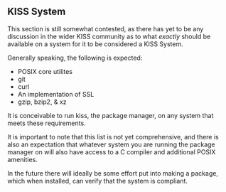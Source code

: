 ## KISS System

This section is still somewhat contested, as there has yet to
be any discussion in the wider KISS community as to what
*exactly* should be available on a system for it to be
considered a KISS System.

Generally speaking, the following is expected:

* POSIX core utilites
* git
* curl
* An implementation of SSL
* gzip, bzip2, & xz

It is conceivable to run kiss, the package manager, on any system
that meets these requirements.

It is important to note that this list is not yet comprehensive, and
there is also an expectation that whatever system you are running
the package manager on will also have access to a C compiler and
additional POSIX amenities.

In the future there will ideally be some effort put into making
a package, which when installed, can verify that the system is
compliant.
